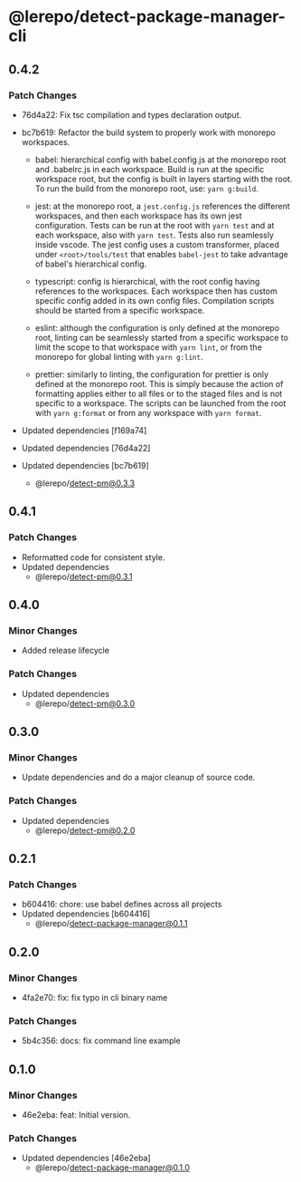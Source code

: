 # @lerepo/detect-package-manager-cli

## 0.4.2

### Patch Changes

- 76d4a22: Fix tsc compilation and types declaration output.
- bc7b619: Refactor the build system to properly work with monorepo workspaces.

  - babel: hierarchical config with babel.config.js at the monorepo root and .babelrc.js in each workspace. Build is run at the specific workspace root, but the config is built in layers starting with the root. To run the build from the monorepo root, use: `yarn g:build`.

  - jest: at the monorepo root, a `jest.config.js` references the different workspaces, and then each workspace has its own jest configuration. Tests can be run at the root with `yarn test` and at each workspace, also with `yarn test`. Tests also run seamlessly inside vscode. The jest config uses a custom transformer, placed under `<root>/tools/test` that enables `babel-jest` to take advantage of babel's hierarchical config.

  - typescript: config is hierarchical, with the root config having references to the workspaces. Each workspace then has custom specific config added in its own config files. Compilation scripts should be started from a specific
    workspace.

  - eslint: although the configuration is only defined at the monorepo root,
    linting can be seamlessly started from a specific workspace to limit the scope
    to that workspace with `yarn lint`, or from the monorepo for global linting
    with `yarn g:lint`.

  - prettier: similarly to linting, the configuration for prettier is only defined
    at the monorepo root. This is simply because the action of formatting applies
    either to all files or to the staged files and is not specific to a
    workspace. The scripts can be launched from the root with `yarn g:format` or
    from any workspace with `yarn format`.

- Updated dependencies [f169a74]
- Updated dependencies [76d4a22]
- Updated dependencies [bc7b619]
  - @lerepo/detect-pm@0.3.3

## 0.4.1

### Patch Changes

- Reformatted code for consistent style.
- Updated dependencies
  - @lerepo/detect-pm@0.3.1

## 0.4.0

### Minor Changes

- Added release lifecycle

### Patch Changes

- Updated dependencies
  - @lerepo/detect-pm@0.3.0

## 0.3.0

### Minor Changes

- Update dependencies and do a major cleanup of source code.

### Patch Changes

- Updated dependencies
  - @lerepo/detect-pm@0.2.0

## 0.2.1

### Patch Changes

- b604416: chore: use babel defines across all projects
- Updated dependencies [b604416]
  - @lerepo/detect-package-manager@0.1.1

## 0.2.0

### Minor Changes

- 4fa2e70: fix: fix typo in cli binary name

### Patch Changes

- 5b4c356: docs: fix command line example

## 0.1.0

### Minor Changes

- 46e2eba: feat: Initial version.

### Patch Changes

- Updated dependencies [46e2eba]
  - @lerepo/detect-package-manager@0.1.0
